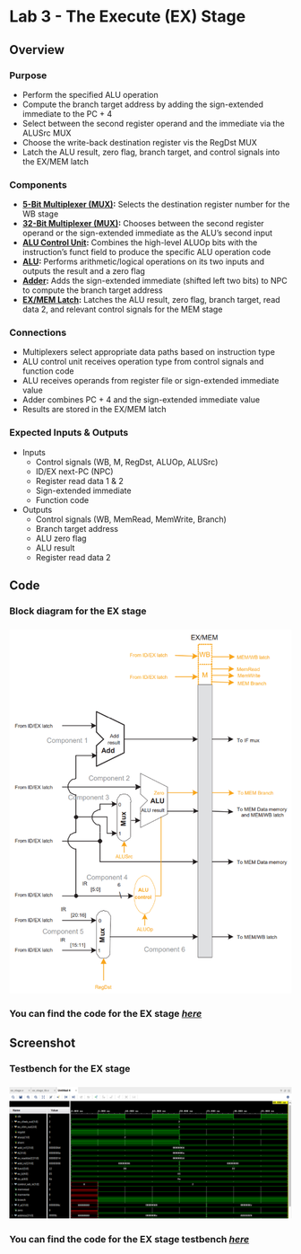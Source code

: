# Lab 3 - The Execute (EX) Stage

## Overview
### Purpose
- Perform the specified ALU operation
- Compute the branch target address by adding the sign-extended immediate to the PC + 4
- Select between the second register operand and the immediate via the ALUSrc MUX
- Choose the write-back destination register vis the RegDst MUX
- Latch the ALU result, zero flag, branch target, and control signals into the EX/MEM latch
### Components
- [**5-Bit Multiplexer (MUX)**](https://github.com/fctanglao/ComputerArchitectureLabs/blob/main/Lab%203/mux_2x1_5bit.v)**:** Selects the destination register number for the WB stage
- [**32-Bit Multiplexer (MUX)**](https://github.com/fctanglao/ComputerArchitectureLabs/blob/main/Lab%203/mux_2x1_32bit.v)**:** Chooses between the second register operand or the sign-extended immediate as the ALU’s second input
- [**ALU Control Unit**](https://github.com/fctanglao/ComputerArchitectureLabs/blob/main/Lab%203/alu_control.v)**:** Combines the high-level ALUOp bits with the instruction’s funct field to produce the specific ALU operation code
- [**ALU**](https://github.com/fctanglao/ComputerArchitectureLabs/blob/main/Lab%203/alu.v)**:** Performs arithmetic/logical operations on its two inputs and outputs the result and a zero flag
- [**Adder**](https://github.com/fctanglao/ComputerArchitectureLabs/blob/main/Lab%203/adder.v)**:** Adds the sign-extended immediate (shifted left two bits) to NPC to compute the branch target address
- [**EX/MEM Latch**](https://github.com/fctanglao/ComputerArchitectureLabs/blob/main/Lab%203/ex_mem_latch.v)**:**  Latches the ALU result, zero flag, branch target, read data 2, and relevant control signals for the MEM stage
### Connections
- Multiplexers select appropriate data paths based on instruction type
- ALU control unit receives operation type from control signals and function code
- ALU receives operands from register file or sign-extended immediate value
- Adder combines PC + 4 and the sign-extended immediate value
- Results are stored in the EX/MEM latch
### Expected Inputs & Outputs
- Inputs
  - Control signals (WB, M, RegDst, ALUOp, ALUSrc)
  - ID/EX next-PC (NPC)
  - Register read data 1 & 2
  - Sign-extended immediate
  - Function code
- Outputs
  - Control signals (WB, MemRead, MemWrite, Branch)
  - Branch target address
  - ALU zero flag
  - ALU result
  - Register read data 2

## Code
### Block diagram for the EX stage
### ![Block diagram](https://github.com/fctanglao/ComputerArchitectureLabs/blob/main/Lab%203/ex%20stage%20block%20diagram.png)
### You can find the code for the EX stage [*here*](https://github.com/fctanglao/ComputerArchitectureLabs/blob/main/Lab%203/ex_stage.v)

## Screenshot
### Testbench for the EX stage
### ![Testbench](https://github.com/fctanglao/ComputerArchitectureLabs/blob/main/Lab%203/ex%20stage%20testbench.png)
### You can find the code for the EX stage testbench [*here*](https://github.com/fctanglao/ComputerArchitectureLabs/blob/main/Lab%203/ex_stage_tb.v)
